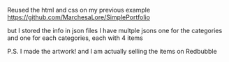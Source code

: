 
Reused the html and css on my previous example https://github.com/MarchesaLore/SimplePortfolio


but I stored the info in json files
I have multple jsons one for the categories and one for each categories, each with 4 items

P.S. I made the artwork!
and I am actually selling the items on Redbubble
